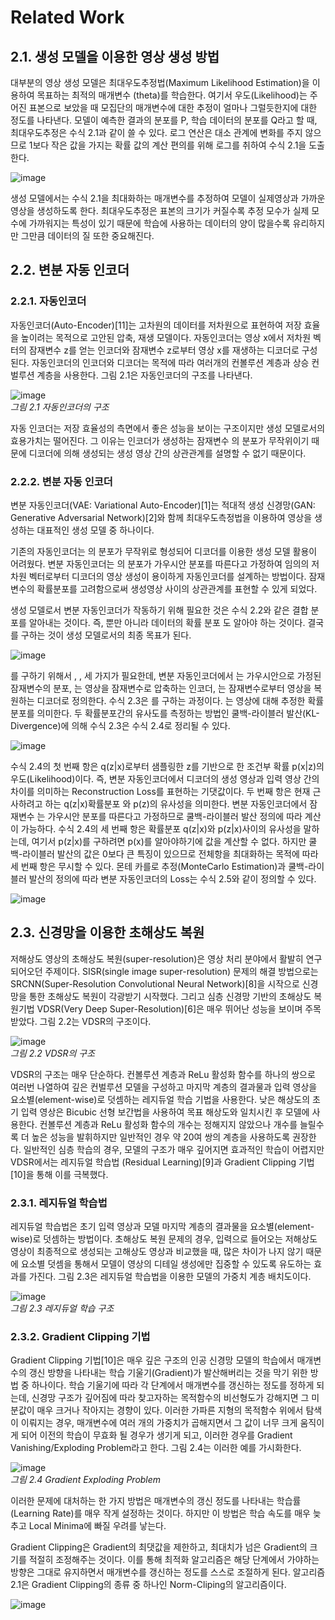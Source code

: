 # Related Work

## 2.1. 생성 모델을 이용한 영상 생성 방법

대부분의 영상 생성 모델은 최대우도추정법(Maximum Likelihood Estimation)을 이용하여 목표하는 최적의 매개변수 (theta)를 학습한다. 여기서 우도(Likelihood)는 주어진 표본으로 보았을 때 모집단의 매개변수에 대한 추정이 얼마나 그럴듯한지에 대한 정도를 나타낸다. 모델이 예측한 결과의 분포를 P, 학습 데이터의 분포를 Q라고 할 때, 최대우도추정은 수식 2.1과 같이 쓸 수 있다. 로그 연산은 대소 관계에 변화를 주지 않으므로 1보다 작은 값을 가지는 확률 값의 계산 편의를 위해 로그를 취하여 수식 2.1을 도출한다.

![image](https://user-images.githubusercontent.com/12293076/47901298-ee6de000-dec2-11e8-900e-532fd90c6eba.png)

생성 모델에서는 수식 2.1을 최대화하는 매개변수를 추정하여 모델이 실제영상과 가까운 영상을 생성하도록 한다. 최대우도추정은 표본의 크기가 커질수록 추정 모수가 실제 모수에 가까워지는 특성이 있기 때문에 학습에 사용하는 데이터의 양이 많을수록 유리하지만 그만큼 데이터의 질 또한 중요해진다.

## 2.2. 변분 자동 인코더
### 2.2.1. 자동인코더

자동인코더(Auto-Encoder)[11]는 고차원의 데이터를 저차원으로 표현하여 저장 효율을 높이려는 목적으로 고안된 압축, 재생 모델이다. 자동인코더는 영상 x에서 저차원 벡터의 잠재변수 z를 얻는 인코더와 잠재변수 z로부터 영상 x를 재생하는 디코더로 구성된다.  자동인코더의 인코더와 디코더는 목적에 따라 여러개의 컨볼루션 계층과 상승 컨벌루션 계층을 사용한다. 그림 2.1은 자동인코더의 구조를 나타낸다.

![image](https://user-images.githubusercontent.com/12293076/47901397-3260e500-dec3-11e8-9178-5ecc83cae46b.png)
<br/> _그림 2.1 자동인코더의 구조_

자동 인코더는 저장 효율성의 측면에서 좋은 성능을 보이는 구조이지만 생성 모델로서의 효용가치는 떨어진다. 그 이유는 인코더가 생성하는 잠재변수 의 분포가 무작위이기 때문에 디코더에 의해 생성되는 생성 영상 간의 상관관계를 설명할 수 없기 때문이다.

### 2.2.2. 변분 자동 인코더

변분 자동인코더(VAE: Variational Auto-Encoder)[1]는 적대적 생성 신경망(GAN: Generative Adversarial Network)[2]와 함께 최대우도측정법을 이용하여 영상을 생성하는 대표적인 생성 모델 중 하나이다. 

기존의 자동인코더는 의 분포가 무작위로 형성되어 디코더를 이용한 생성 모델 활용이 어려웠다. 변분 자동인코더는 의 분포가 가우시안 분포를 따른다고 가정하여 임의의 저차원 벡터로부터 디코더의 영상 생성이 용이하게 자동인코더를 설계하는 방법이다. 잠재변수의 확률분포를 고려함으로써 생성영상 사이의 상관관계를 표현할 수 있게 되었다. 

생성 모델로서 변분 자동인코더가 작동하기 위해 필요한 것은 수식 2.2와 같은 결합 분포를 알아내는 것이다. 즉,  뿐만 아니라 데이터의 확률 분포 도 알아야 하는 것이다. 결국 를 구하는 것이 생성 모델로서의 최종 목표가 된다.

![image](https://user-images.githubusercontent.com/12293076/47901582-b4e9a480-dec3-11e8-9028-4c2f741983da.png)

를 구하기 위해서 , ,  세 가지가 필요한데, 변분 자동인코더에서 는 가우시안으로 가정된 잠재변수의 분포, 는 영상을 잠재변수로 압축하는 인코더, 는 잠재변수로부터 영상을 복원하는 디코더로 정의한다. 
수식 2.3은 를 구하는 과정이다. 는 영상에 대해 추정한 확률 분포를 의미한다. 두 확률분포간의 유사도를 측정하는 방법인 쿨백-라이블러 발산(KL-Divergence)에 의해 수식 2.3은 수식 2.4로 정리될 수 있다. 

![image](https://user-images.githubusercontent.com/12293076/47901605-c7fc7480-dec3-11e8-9189-17769ff0511e.png)

수식 2.4의 첫 번째 항은 q(z|x)로부터 샘플링한 z를 기반으로 한 조건부 확률 p(x|z)의 우도(Likelihood)이다. 즉, 변분 자동인코더에서 디코더의 생성 영상과 입력 영상 간의 차이를 의미하는 Reconstruction Loss를 표현하는 기댓값이다. 두 번째 항은 현재 근사하려고 하는 q(z|x)확률분포 와 p(z)의 유사성을 의미한다. 변분 자동인코더에서 잠재변수 는 가우시안 분포를 따른다고 가정하므로 쿨백-라이블러 발산 정의에 따라 계산이 가능하다. 수식 2.4의 세 번째 항은 확률분포 q(z|x)와 p(z|x)사이의 유사성을 말하는데, 여기서 p(z|x)를 구하려면 p(x)를 알아야하기에 값을 계산할 수 없다. 하지만 쿨백-라이블러 발산의 값은 0보다 큰 특징이 있으므로 전체항을 최대화하는 목적에 따라 세 번째 항은 무시할 수 있다.
몬테 카를로 추정(MonteCarlo Estimation)과 쿨백-라이블러 발산의 정의에 따라 변분 자동인코더의 Loss는 수식 2.5와 같이 정의할 수 있다.

![image](https://user-images.githubusercontent.com/12293076/47901687-fbd79a00-dec3-11e8-9706-3b02f396afc9.png)

## 2.3. 신경망을 이용한 초해상도 복원

저해상도 영상의 초해상도 복원(super-resolution)은 영상 처리 분야에서 활발히 연구되어오던 주제이다. SISR(single image super-resolution) 문제의 해결 방법으로는  SRCNN(Super-Resolution Convolutional Neural Network)[8]을 시작으로 신경망을 통한 초해상도 복원이 각광받기 시작했다. 그리고 심층 신경망 기반의 초해상도 복원기법 VDSR(Very Deep Super-Resolution)[6]은 매우 뛰어난 성능을 보이며 주목받았다. 그림 2.2는 VDSR의 구조이다.

![image](https://user-images.githubusercontent.com/12293076/47901740-1ad62c00-dec4-11e8-81cd-fb821b762ddf.png)
<br/> _그림 2.2 VDSR의 구조_

VDSR의 구조는 매우 단순하다. 컨볼루션 계층과 ReLu 활성화 함수를 하나의 쌍으로 여러번 나열하여 깊은 컨벌루션 모델을 구성하고 마지막 계층의 결과물과 입력 영상을 요소별(element-wise)로 덧셈하는 레지듀얼 학습 기법을 사용한다.  낮은 해상도의 초기 입력 영상은 Bicubic 선형 보간법을 사용하여 목표 해상도와 일치시킨 후 모델에 사용한다. 컨볼루션 계층과 ReLu 활성화 함수의 개수는 정해지지 않았으나 개수를 늘릴수록 더 높은 성능을 발휘하지만 일반적인 경우 약 20여 쌍의 계층을 사용하도록 권장한다. 일반적인 심층 학습의 경우, 모델의 구조가 매우 깊어지면 효과적인 학습이 어렵지만 VDSR에서는 레지듀얼 학습법 (Residual Learning)[9]과 Gradient Clipping 기법[10]을 통해 이를 극복했다.

### 2.3.1. 레지듀얼 학습법

레지듀얼 학습법은 초기 입력 영상과 모델 마지막 계층의 결과물을 요소별(element-wise)로 덧셈하는 방법이다. 초해상도 복원 문제의 경우, 입력으로 들어오는 저해상도 영상이 최종적으로 생성되는 고해상도 영상과 비교했을 때, 많은 차이가 나지 않기 때문에 요소별 덧셈을 통해서 모델이 영상의 디테일 생성에만 집중할 수 있도록 유도하는 효과를 가진다. 그림 2.3은 레지듀얼 학습법을 이용한 모델의 가중치 계층 배치도이다.

![image](https://user-images.githubusercontent.com/12293076/47901930-815b4a00-dec4-11e8-9b2b-b0ee73ffb967.png)
<br/> _그림 2.3 레지듀얼 학습 구조_

### 2.3.2. Gradient Clipping 기법

Gradient Clipping 기법[10]은 매우 깊은 구조의 인공 신경망 모델의 학습에서 매개변수의 갱신 방향을 나타내는 학습 기울기(Gradient)가 발산해버리는 것을 막기 위한 방법 중 하나이다. 학습 기울기에 따라 각 단계에서 매개변수를 갱신하는 정도를 정하게 되는데, 신경망 구조가 깊어짐에 따라 찾고자하는 목적함수의 비선형도가 강해지면 그 미분값이 매우 크거나 작아지는 경향이 있다. 이러한 가파른 지형의 목적함수 위에서 탐색이 이뤄지는 경우, 매개변수에 여러 개의 가중치가 곱해지면서 그 값이 너무 크게 움직이게 되어 이전의 학습이 무효화 될 경우가 생기게 되고, 이러한 경우를 Gradient Vanishing/Exploding Problem라고 한다. 그림 2.4는 이러한 예를 가시화한다. 

![image](https://user-images.githubusercontent.com/12293076/47901996-a2239f80-dec4-11e8-87ed-50b229a834d9.png)
<br/> _그림 2.4 Gradient Exploding Problem_

이러한 문제에 대처하는 한 가지 방법은 매개변수의 갱신 정도를 나타내는 학습률(Learning Rate)를 매우 작게 설정하는 것이다. 하지만 이 방법은 학습 속도를 매우 늦추고 Local Minima에 빠질 우려를 낳는다. 

Gradient Clipping은 Gradient의 최댓값을 제한하고, 최대치가 넘은 Gradient의 크기를 적절히 조정해주는 것이다. 이를 통해 최적화 알고리즘은 해당 단계에서 가야하는 방향은 그대로 유지하면서 매개변수를 갱신하는 정도를 스스로 조절하게 된다. 알고리즘 2.1은 Gradient Clipping의 종류 중 하나인 Norm-Cliping의 알고리즘이다. 

![image](https://user-images.githubusercontent.com/12293076/47902078-c54e4f00-dec4-11e8-8edd-94ca26ccce91.png)

